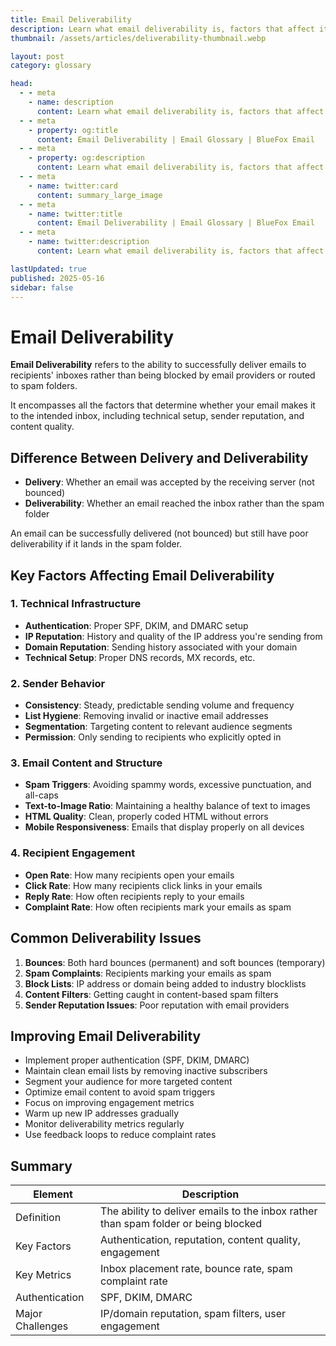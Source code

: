 ```yaml
---
title: Email Deliverability
description: Learn what email deliverability is, factors that affect it, and how to improve your chances of reaching the inbox.
thumbnail: /assets/articles/deliverability-thumbnail.webp

layout: post
category: glossary

head:
  - - meta
    - name: description
      content: Learn what email deliverability is, factors that affect it, and how to improve your chances of reaching the inbox.
  - - meta
    - property: og:title
      content: Email Deliverability | Email Glossary | BlueFox Email
  - - meta
    - property: og:description
      content: Learn what email deliverability is, factors that affect it, and how to improve your chances of reaching the inbox.
  - - meta
    - name: twitter:card
      content: summary_large_image
  - - meta
    - name: twitter:title
      content: Email Deliverability | Email Glossary | BlueFox Email
  - - meta
    - name: twitter:description
      content: Learn what email deliverability is, factors that affect it, and how to improve your chances of reaching the inbox.

lastUpdated: true
published: 2025-05-16
sidebar: false
---
```


# Email Deliverability

**Email Deliverability** refers to the ability to successfully deliver emails to recipients' inboxes rather than being blocked by email providers or routed to spam folders.

It encompasses all the factors that determine whether your email makes it to the intended inbox, including technical setup, sender reputation, and content quality.

## Difference Between Delivery and Deliverability

- **Delivery**: Whether an email was accepted by the receiving server (not bounced)
- **Deliverability**: Whether an email reached the inbox rather than the spam folder

An email can be successfully delivered (not bounced) but still have poor deliverability if it lands in the spam folder.

## Key Factors Affecting Email Deliverability

### 1. Technical Infrastructure

- **Authentication**: Proper SPF, DKIM, and DMARC setup
- **IP Reputation**: History and quality of the IP address you're sending from
- **Domain Reputation**: Sending history associated with your domain
- **Technical Setup**: Proper DNS records, MX records, etc.

### 2. Sender Behavior

- **Consistency**: Steady, predictable sending volume and frequency
- **List Hygiene**: Removing invalid or inactive email addresses
- **Segmentation**: Targeting content to relevant audience segments
- **Permission**: Only sending to recipients who explicitly opted in

### 3. Email Content and Structure

- **Spam Triggers**: Avoiding spammy words, excessive punctuation, and all-caps
- **Text-to-Image Ratio**: Maintaining a healthy balance of text to images
- **HTML Quality**: Clean, properly coded HTML without errors
- **Mobile Responsiveness**: Emails that display properly on all devices

### 4. Recipient Engagement

- **Open Rate**: How many recipients open your emails
- **Click Rate**: How many recipients click links in your emails
- **Reply Rate**: How often recipients reply to your emails
- **Complaint Rate**: How often recipients mark your emails as spam

## Common Deliverability Issues

1. **Bounces**: Both hard bounces (permanent) and soft bounces (temporary)
2. **Spam Complaints**: Recipients marking your emails as spam
3. **Block Lists**: IP address or domain being added to industry blocklists
4. **Content Filters**: Getting caught in content-based spam filters
5. **Sender Reputation Issues**: Poor reputation with email providers

## Improving Email Deliverability

- Implement proper authentication (SPF, DKIM, DMARC)
- Maintain clean email lists by removing inactive subscribers
- Segment your audience for more targeted content
- Optimize email content to avoid spam triggers
- Focus on improving engagement metrics
- Warm up new IP addresses gradually
- Monitor deliverability metrics regularly
- Use feedback loops to reduce complaint rates

## Summary

| Element | Description |
|---------|-------------|
| Definition | The ability to deliver emails to the inbox rather than spam folder or being blocked |
| Key Factors | Authentication, reputation, content quality, engagement |
| Key Metrics | Inbox placement rate, bounce rate, spam complaint rate |
| Authentication | SPF, DKIM, DMARC |
| Major Challenges | IP/domain reputation, spam filters, user engagement |
